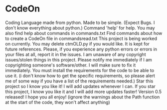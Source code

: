 # CodeOn
Coding Language made from python. Made to be simple. (Expect Bugs. I don't know everything about python.)
Command 'help' for help.
You may also find help about commands in commands.txt
Find commands about how to create a CodeOn file in commandsread.txt
This project is being worked on currently.
You may delete ctmOLD.py if you would like. It is kept for future references.
Please, if you experience any python errors or errors in your files at all, report it in the issues.
I am unaware of any copyright issues/stolen things in this project. Please notify me immediately if I am copyrighting someone's software/other. I will make sure to fix it immediately.
You must install the requirements for the code to be able to use it. (i don't know how to get the specific requirements, so please alert me of some way if you have a list of the requirements needed.)
Star this project so I know you like it! I will add updates whenever I can. If you star this project, I know you like it and I will add more updates faster!
Version 0.5 released! I hope you all enjoy!
(ignore the warnings about the Path function at the start of the code, they won't affect anything)
